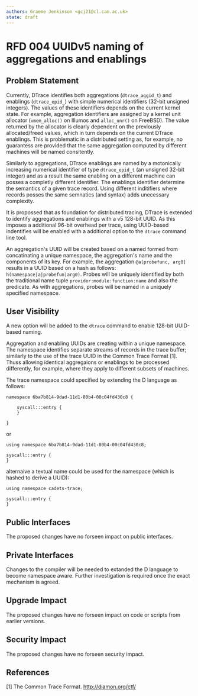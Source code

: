 ```yaml
---
authors: Graeme Jenkinson <gcj21@cl.cam.ac.uk>
state: draft
---
```


<!-- 
	This document is subject to the terms of BSD 2 Clause License.
    See LICENSE in this repository for more information.

    Copyright 2017 Graeme Jenkinson
-->

# RFD 004 UUIDv5 naming of aggregations and enablings

## Problem Statement

Currently, DTrace identifies both aggregations (`dtrace_aggid_t`) and enablings
(`dtrace_epid_`) with simple numerical identifiers (32-bit unsigned integers).
The values of these identifiers depends on the current kernel state.  For
example, aggregation identifiers are assigned by a kernel unit allocator
(`vmem_alloc()` on Illumos and `alloc_unr()` on FreeBSD). The value returned by
the allocator is clearly dependent on the previously allocated/freed values,
which in turn depends on the current DTrace enablings. This is problematic in
a distributed setting as, for example, no guarantess are provided that the same
aggregation computed by different machines will be named consitently.

Similarly to aggregations, DTrace enablings are named by a motonically
increasing numerical identifier of type `dtrace_epid_t` (an unsigned 32-bit
integer) and as a result the same enabling on a different machine can posses a
completly different identifier. The enablings identifier determine the
semantics of a given trace record. Using different inditifiers where records
posses the same semnatics (and syntax) adds unecessary complexity.

It is propossed that as foundation for distributed tracing, DTrace is extended
to identify aggregations and enablings with a v5 128-bit UUID. As this imposes
a additional 96-bit overhead per trace, using UUID-based indentifies will
be enabled with a additional option to the `dtrace` command line tool.

An aggregation's UUID will be created based on a named formed from concatinating a unique namespace, the aggregation's name and the components of its key.
For example, the aggregation `@a[probefunc, arg0]` results in a UUID based on
a hash as follows: `h(namespace|a|probefun|arg0)`. Probes will be uniquely identified by both the traditional name tuple
`provider:module:function:name` and also the predicate. As with
aggregations, probes will be named in a uniquely specified namespace.
   
## User Visibility

A new option will be added to the `dtrace` command to enable 128-bit UUID-based
naming. 

Aggregation and enabling UUIDs are creating within a unique namespace.
The namespace identifies separate streams of records in the trace buffer;
similarly to the use of the trace UUID in the Common Trace Format [1]. Thuss
allowing identical aggregaions or enablings to be processed
differently, for example, where they apply to different subsets of machines.

The trace namespace could specified by extending the D language as follows:

```
namespace 6ba7b814-9dad-11d1-80b4-00c04fd430c8 {

	syscall:::entry {
	}

}
```

or 

```
using namespace 6ba7b814-9dad-11d1-80b4-00c04fd430c8;

syscall:::entry {
}
```

alternaive a textual name could be used for the namespace (which is hashed to derive a UUID):

```
using namespace cadets-trace;

syscall:::entry {
}
```

## Public Interfaces

The proposed changes have no forseen impact on public interfaces.

## Private Interfaces

Changes to the compiler will be needed to extanded the D language to become namespace aware. Further investigation is required once the exact mechanism is agreed.

## Upgrade Impact

The proposed changes have no forseen impact on code or scripts from earlier versions.

## Security Impact

The proposed changes have no forseen security impact.

## References

[1] The Common Trace Format. http://diamon.org/ctf/
